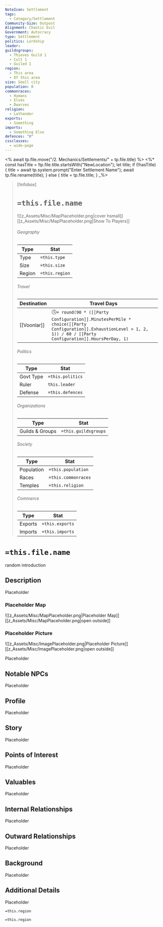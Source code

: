 ```yaml
---
NoteIcon: Settlement
tags:
  - Category/Settlement
Community-Size: Outpost
Alignment: Chaotic Evil
Government: Autocracy
type: Settlement
politics: Lordship
leader: 
guildsgroups:
  - Thieves Guild 1
  - Cult 1
  - Guiled 1
region:
  - This area
  - Of this area
size: Small city
population: 0
commonraces:
  - Humans
  - Elves
  - Dwarves
religion:
  - Lathander
exports:
  - Something
imports:
  - Something Else
defences: "0"
cssclasses:
  - wide-page
---
```

<% await tp.file.move("/2. Mechanics/Settlements/" + tp.file.title) %>
<%*
const hasTitle = !tp.file.title.startsWith("NewLocation");
let title;
if (!hasTitle) {
    title = await tp.system.prompt("Enter Settlement Name");
    await tp.file.rename(title);
} else {
    title = tp.file.title;
}
_%>
> [!infobox]
> # `=this.file.name`
> ![[z_Assets/Misc/MapPlaceholder.png|cover hsmall]]
> [[z_Assets/Misc/MapPlaceholder.png|Show To Players]]
> ###### Geography
> Type |  Stat |
> ---|---|
> Type | `=this.type` |
> Size | `=this.size` |
> Region | `=this.region` |
> ###### Travel
> Destination |  Travel Days  |
> ---|---|
> [[Voonlar]] | 🕓`= round(90 * ([[Party Configuration]].MinutesPerMile * choice([[Party Configuration]].ExhaustionLevel > 1, 2, 1)) / 60 / [[Party Configuration]].HoursPerDay, 1)` |
> ###### Politics
> Type |  Stat |
> ---|---|
> Govt Type | `=this.politics` |
> Ruler | `this.leader` |
> Defense | `=this.defences` |
> ###### Organizations
> Type |  Stat |
> ---|---|
> Guilds & Groups | `=this.guildsgroups` |
> ###### Society
> Type |  Stat |
> ---|---|
> Population | `=this.population` |
> Races | `=this.commonraces` |
> Temples | `=this.religion`  |
> ###### Commerce
> Type |  Stat |
> ---|---|
> Exports | `=this.exports` |
> Imports | `=this.imports` |
# `=this.file.name`
random introduction
## Description
Placeholder

### Placeholder Map
![[z_Assets/Misc/MapPlaceholder.png|Placeholder Map]]
[[z_Assets/Misc/MapPlaceholder.png|open outside]]

### Placeholder Picture
![[z_Assets/Misc/ImagePlaceholder.png|Placeholder Picture]]
[[z_Assets/Misc/ImagePlaceholder.png|open outside]]

Placeholder

## Notable NPCs
Placeholder

## Profile
Placeholder

## Story
Placeholder

## Points of Interest
Placeholder

## Valuables
Placeholder

## Internal Relationships
Placeholder

## Outward Relationships
Placeholder

## Background
Placeholder

## Additional Details
Placeholder

`=this.region`


`=this.region`
